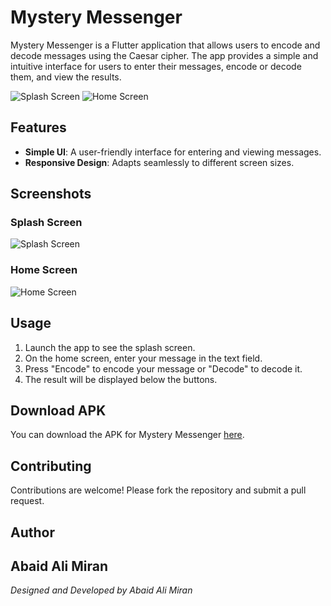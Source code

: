 # Mystery Messenger

Mystery Messenger is a Flutter application that allows users to encode and decode messages using the Caesar cipher. The app provides a simple and intuitive interface for users to enter their messages, encode or decode them, and view the results. 

![Splash Screen](https://github.com/aabaidali/Mystery_Messanger/blob/main/Screenshot_1720260113.png)
![Home Screen](Screenshot_1720260116.png)

## Features

- **Simple UI**: A user-friendly interface for entering and viewing messages.
- **Responsive Design**: Adapts seamlessly to different screen sizes.

## Screenshots

### Splash Screen
![Splash Screen](https://github.com/aabaidali/Mystery_Messanger/blob/main/Screenshot_1720260113.png)

### Home Screen
![Home Screen](Screenshot_1720260116.png)

## Usage

1. Launch the app to see the splash screen.
2. On the home screen, enter your message in the text field.
3. Press "Encode" to encode your message or "Decode" to decode it.
4. The result will be displayed below the buttons.

## Download APK

You can download the APK for Mystery Messenger [here]().

## Contributing

Contributions are welcome! Please fork the repository and submit a pull request.

## Author

**Abaid Ali Miran**
---

*Designed and Developed by Abaid Ali Miran*
